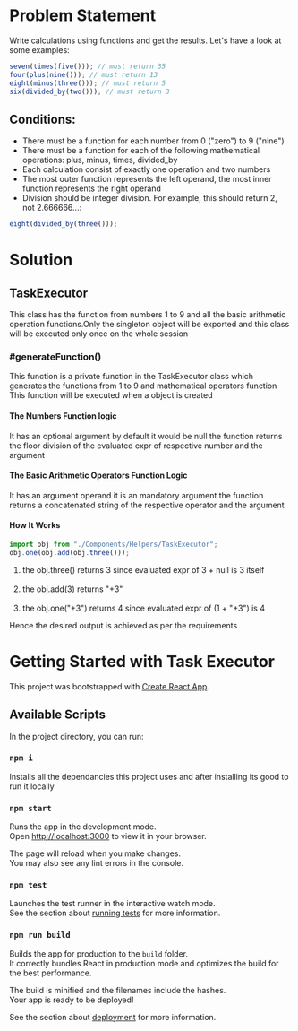# Problem Statement

Write calculations using functions and get the results. Let's have a look at some examples:

```javascript
seven(times(five())); // must return 35
four(plus(nine())); // must return 13
eight(minus(three())); // must return 5
six(divided_by(two())); // must return 3
```

## Conditions:

<ul>
   <li> There must be a function for each number from 0 ("zero") to 9 ("nine") </li>
   <li> There must be a function for each of the following mathematical operations: plus, minus, times, divided_by </li>
   <li> Each calculation consist of exactly one operation and two numbers </li>
   <li> The most outer function represents the left operand, the most inner function represents the right operand </li>
   <li> Division should be integer division. For example, this should return 2, not 2.666666...: </li>
</ul>

```javascript
eight(divided_by(three()));
```

# Solution

## **TaskExecutor**

This class has the function from numbers 1 to 9 and all the basic arithmetic operation functions.Only the singleton object will be exported and this class will be executed only once on the whole session

### **#generateFunction()**

This function is a private function in the TaskExecutor class which generates the functions from 1 to 9 and mathematical operators function This function will be executed when a object is created

#### **The Numbers Function logic**

It has an optional argument by default it would be null the function returns the floor division of the evaluated expr of respective number and the argument

#### **The Basic Arithmetic Operators Function Logic**

It has an argument operand it is an mandatory argument the function returns a concatenated string of the respective operator and the argument

#### **How It Works**

```javascript
import obj from "./Components/Helpers/TaskExecutor";
obj.one(obj.add(obj.three()));
```

<ol>
  <li>
    the obj.three() returns 3 since evaluated expr of 3 + null is 3 itself
  </li>
  <br />

  <li>the obj.add(3) returns "+3"</li>
  <br />

  <li>the obj.one("+3") returns 4 since evaluated expr of (1 + "+3") is 4</li>
</ol>

Hence the desired output is achieved as per the requirements
<br>

# Getting Started with Task Executor

This project was bootstrapped with [Create React App](https://github.com/facebook/create-react-app).

## Available Scripts

In the project directory, you can run:

### `npm i`

Installs all the dependancies this project uses and after installing its good to run it locally

### `npm start`

Runs the app in the development mode.\
Open [http://localhost:3000](http://localhost:3000) to view it in your browser.

The page will reload when you make changes.\
You may also see any lint errors in the console.

### `npm test`

Launches the test runner in the interactive watch mode.\
See the section about [running tests](https://facebook.github.io/create-react-app/docs/running-tests) for more information.

### `npm run build`

Builds the app for production to the `build` folder.\
It correctly bundles React in production mode and optimizes the build for the best performance.

The build is minified and the filenames include the hashes.\
Your app is ready to be deployed!

See the section about [deployment](https://facebook.github.io/create-react-app/docs/deployment) for more information.
